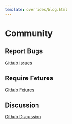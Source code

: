 ```yaml
---
template: overrides/blog.html
---
```


# Community

## Report Bugs
[Github Issues](https://github.com/crossdb-org/CrossDB/issues)

## Require Fetures
[Github Fetures](https://github.com/crossdb-org/CrossDB/issues)

## Discussion
[Github Discussion](https://github.com/crossdb-org/CrossDB/discussions)
